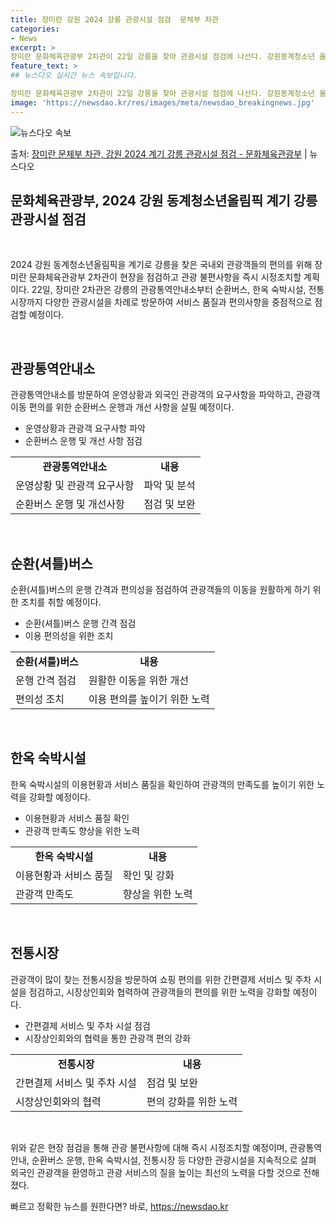 ```yaml
---
title: 장미란 강원 2024 강릉 관광시설 점검  문체부 차관
categories:
- News
excerpt: >
장미란 문화체육관광부 2차관이 22일 강릉을 찾아 관광시설 점검에 나선다. 강원동계청소년 올림픽(강원 202…
feature_text: >
## 뉴스다오 실시간 뉴스 속보입니다.

장미란 문화체육관광부 2차관이 22일 강릉을 찾아 관광시설 점검에 나선다. 강원동계청소년 올림픽(강원 202…
image: 'https://newsdao.kr/res/images/meta/newsdao_breakingnews.jpg'
---
```


![뉴스다오 속보](https://newsdao.kr/res/images/meta/newsdao_breakingnews.jpg)

<p>출처: <a href="https://newsdao.kr/3055" rel="dofollow">장미란 문체부 차관, 강원 2024 계기 강릉 관광시설 점검 - 문화체육관광부</a> | 뉴스다오</p>

<h2 data-ke-size="size26">문화체육관광부, 2024 강원 동계청소년올림픽 계기 강릉 관광시설 점검</h2>
<p data-ke-size="size16">&nbsp;</p>
2024 강원 동계청소년올림픽을 계기로 강릉을 찾은 국내외 관광객들의 편의를 위해 장미란 문화체육관광부 2차관이 현장을 점검하고 관광 불편사항을 즉시 시정조치할 계획이다. 22일, 장미란 2차관은 강릉의 관광통역안내소부터 순환버스, 한옥 숙박시설, 전통시장까지 다양한 관광시설을 차례로 방문하여 서비스 품질과 편의사항을 중점적으로 점검할 예정이다.
<p data-ke-size="size16">&nbsp;</p>

<h2 data-ke-size="size24">관광통역안내소</h2>
<p data-ke-size="size16">관광통역안내소를 방문하여 운영상황과 외국인 관광객의 요구사항을 파악하고, 관광객 이동 편의를 위한 순환버스 운행과 개선 사항을 살필 예정이다.</p>
<ul>
<li>운영상황과 관광객 요구사항 파악</li>
<li>순환버스 운행 및 개선 사항 점검</li>
</ul>
<table>
<tbody>
<tr>
<td style="text-align: center; height: 17px;"><b>관광통역안내소</b></td>
<td style="text-align: center; height: 17px;"><b>내용</b></td>
</tr>
<tr>
<td style="height: 17px;">운영상황 및 관광객 요구사항</td>
<td style="height: 17px;">파악 및 분석</td>
</tr>
<tr>
<td style="height: 17px;">순환버스 운행 및 개선사항</td>
<td style="height: 17px;">점검 및 보완</td>
</tr>
</tbody>
</table>
<p data-ke-size="size16">&nbsp;</p>

<h2 data-ke-size="size24">순환(셔틀)버스</h2>
<p data-ke-size="size16">순환(셔틀)버스의 운행 간격과 편의성을 점검하여 관광객들의 이동을 원활하게 하기 위한 조치를 취할 예정이다.</p>
<ul>
<li>순환(셔틀)버스 운행 간격 점검</li>
<li>이용 편의성을 위한 조치</li>
</ul>
<table>
<tbody>
<tr>
<td style="text-align: center; height: 17px;"><b>순환(셔틀)버스</b></td>
<td style="text-align: center; height: 17px;"><b>내용</b></td>
</tr>
<tr>
<td style="height: 17px;">운행 간격 점검</td>
<td style="height: 17px;">원활한 이동을 위한 개선</td>
</tr>
<tr>
<td style="height: 17px;">편의성 조치</td>
<td style="height: 17px;">이용 편의를 높이기 위한 노력</td>
</tr>
</tbody>
</table>
<p data-ke-size="size16">&nbsp;</p>

<h2 data-ke-size="size24">한옥 숙박시설</h2>
<p data-ke-size="size16">한옥 숙박시설의 이용현황과 서비스 품질을 확인하여 관광객의 만족도를 높이기 위한 노력을 강화할 예정이다.</p>
<ul>
<li>이용현황과 서비스 품질 확인</li>
<li>관광객 만족도 향상을 위한 노력</li>
</ul>
<table>
<tbody>
<tr>
<td style="text-align: center; height: 17px;"><b>한옥 숙박시설</b></td>
<td style="text-align: center; height: 17px;"><b>내용</b></td>
</tr>
<tr>
<td style="height: 17px;">이용현황과 서비스 품질</td>
<td style="height: 17px;">확인 및 강화</td>
</tr>
<tr>
<td style="height: 17px;">관광객 만족도</td>
<td style="height: 17px;">향상을 위한 노력</td>
</tr>
</tbody>
</table>
<p data-ke-size="size16">&nbsp;</p>

<h2 data-ke-size="size24">전통시장</h2>
<p data-ke-size="size16">관광객이 많이 찾는 전통시장을 방문하여 쇼핑 편의를 위한 간편결제 서비스 및 주차 시설을 점검하고, 시장상인회와 협력하여 관광객들의 편의를 위한 노력을 강화할 예정이다.</p>
<ul>
<li>간편결제 서비스 및 주차 시설 점검</li>
<li>시장상인회와의 협력을 통한 관광객 편의 강화</li>
</ul>
<table>
<tbody>
<tr>
<td style="text-align: center; height: 17px;"><b>전통시장</b></td>
<td style="text-align: center; height: 17px;"><b>내용</b></td>
</tr>
<tr>
<td style="height: 17px;">간편결제 서비스 및 주차 시설</td>
<td style="height: 17px;">점검 및 보완</td>
</tr>
<tr>
<td style="height: 17px;">시장상인회와의 협력</td>
<td style="height: 17px;">편의 강화를 위한 노력</td>
</tr>
</tbody>
</table>
<p data-ke-size="size16">&nbsp;</p>

위와 같은 현장 점검을 통해 관광 불편사항에 대해 즉시 시정조치할 예정이며, 관광통역안내, 순환버스 운행, 한옥 숙박시설, 전통시장 등 다양한 관광시설을 지속적으로 살펴 외국인 관광객을 환영하고 관광 서비스의 질을 높이는 최선의 노력을 다할 것으로 전해졌다. 

빠르고 정확한 뉴스를 원한다면? 바로, <a href="https://newsdao.kr" rel="dofollow">https://newsdao.kr</a>


    
